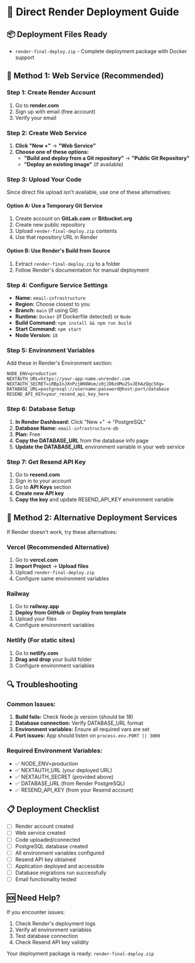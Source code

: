 # 🚀 Direct Render Deployment Guide

## 📦 Deployment Files Ready
- `render-final-deploy.zip` - Complete deployment package with Docker support

## 🔧 Method 1: Web Service (Recommended)

### Step 1: Create Render Account
1. Go to **render.com**
2. Sign up with email (free account)
3. Verify your email

### Step 2: Create Web Service
1. **Click "New +"** → **"Web Service"**
2. **Choose one of these options:**
   - **"Build and deploy from a Git repository"** → **"Public Git Repository"**
   - **"Deploy an existing image"** (if available)

### Step 3: Upload Your Code
Since direct file upload isn't available, use one of these alternatives:

#### Option A: Use a Temporary Git Service
1. Create account on **GitLab.com** or **Bitbucket.org**
2. Create new public repository
3. Upload `render-final-deploy.zip` contents
4. Use that repository URL in Render

#### Option B: Use Render's Build from Source
1. Extract `render-final-deploy.zip` to a folder
2. Follow Render's documentation for manual deployment

### Step 4: Configure Service Settings
- **Name:** `email-infrastructure`
- **Region:** Choose closest to you
- **Branch:** `main` (if using Git)
- **Runtime:** `Docker` (if Dockerfile detected) or `Node`
- **Build Command:** `npm install && npm run build`
- **Start Command:** `npm start`
- **Node Version:** `18`

### Step 5: Environment Variables
Add these in Render's Environment section:

```
NODE_ENV=production
NEXTAUTH_URL=https://your-app-name.onrender.com
NEXTAUTH_SECRET=iRBpInJXnPzjW98Wsm/z0jJD6zOMu2SvJEhAzQqc5Xg=
DATABASE_URL=postgresql://username:password@host:port/database
RESEND_API_KEY=your_resend_api_key_here
```

### Step 6: Database Setup
1. **In Render Dashboard:** Click "New +" → "PostgreSQL"
2. **Database Name:** `email-infrastructure-db`
3. **Plan:** Free
4. **Copy the DATABASE_URL** from the database info page
5. **Update the DATABASE_URL** environment variable in your web service

### Step 7: Get Resend API Key
1. Go to **resend.com**
2. Sign in to your account
3. Go to **API Keys** section
4. **Create new API key**
5. **Copy the key** and update RESEND_API_KEY environment variable

## 🔧 Method 2: Alternative Deployment Services

If Render doesn't work, try these alternatives:

### Vercel (Recommended Alternative)
1. Go to **vercel.com**
2. **Import Project** → **Upload files**
3. Upload `render-final-deploy.zip`
4. Configure same environment variables

### Railway
1. Go to **railway.app**
2. **Deploy from GitHub** or **Deploy from template**
3. Upload your files
4. Configure environment variables

### Netlify (For static sites)
1. Go to **netlify.com**
2. **Drag and drop** your build folder
3. Configure environment variables

## 🔍 Troubleshooting

### Common Issues:
1. **Build fails:** Check Node.js version (should be 18)
2. **Database connection:** Verify DATABASE_URL format
3. **Environment variables:** Ensure all required vars are set
4. **Port issues:** App should listen on `process.env.PORT || 3000`

### Required Environment Variables:
- ✅ NODE_ENV=production
- ✅ NEXTAUTH_URL (your deployed URL)
- ✅ NEXTAUTH_SECRET (provided above)
- ✅ DATABASE_URL (from Render PostgreSQL)
- ✅ RESEND_API_KEY (from your Resend account)

## 📋 Deployment Checklist
- [ ] Render account created
- [ ] Web service created
- [ ] Code uploaded/connected
- [ ] PostgreSQL database created
- [ ] All environment variables configured
- [ ] Resend API key obtained
- [ ] Application deployed and accessible
- [ ] Database migrations run successfully
- [ ] Email functionality tested

## 🆘 Need Help?
If you encounter issues:
1. Check Render's deployment logs
2. Verify all environment variables
3. Test database connection
4. Check Resend API key validity

Your deployment package is ready: `render-final-deploy.zip`